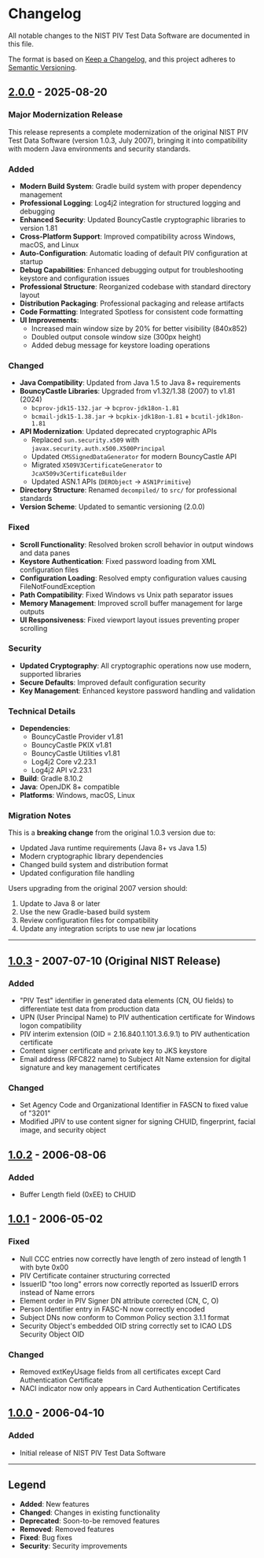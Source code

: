 # Changelog

All notable changes to the NIST PIV Test Data Software are documented in this file.

The format is based on [Keep a Changelog](https://keepachangelog.com/en/1.0.0/),
and this project adheres to [Semantic Versioning](https://semver.org/spec/v2.0.0.html).

## [2.0.0] - 2025-08-20

### Major Modernization Release

This release represents a complete modernization of the original NIST PIV Test Data Software (version 1.0.3, July 2007), bringing it into compatibility with modern Java environments and security standards.

### Added
- **Modern Build System**: Gradle build system with proper dependency management
- **Professional Logging**: Log4j2 integration for structured logging and debugging
- **Enhanced Security**: Updated BouncyCastle cryptographic libraries to version 1.81
- **Cross-Platform Support**: Improved compatibility across Windows, macOS, and Linux
- **Auto-Configuration**: Automatic loading of default PIV configuration at startup
- **Debug Capabilities**: Enhanced debugging output for troubleshooting keystore and configuration issues
- **Professional Structure**: Reorganized codebase with standard directory layout
- **Distribution Packaging**: Professional packaging and release artifacts
- **Code Formatting**: Integrated Spotless for consistent code formatting
- **UI Improvements**: 
  - Increased main window size by 20% for better visibility (840x852)
  - Doubled output console window size (300px height)
  - Added debug message for keystore loading operations

### Changed
- **Java Compatibility**: Updated from Java 1.5 to Java 8+ requirements
- **BouncyCastle Libraries**: Upgraded from v1.32/1.38 (2007) to v1.81 (2024)
  - `bcprov-jdk15-132.jar` → `bcprov-jdk18on-1.81`
  - `bcmail-jdk15-1.38.jar` → `bcpkix-jdk18on-1.81` + `bcutil-jdk18on-1.81`
- **API Modernization**: Updated deprecated cryptographic APIs
  - Replaced `sun.security.x509` with `javax.security.auth.x500.X500Principal`
  - Updated `CMSSignedDataGenerator` for modern BouncyCastle API
  - Migrated `X509V3CertificateGenerator` to `JcaX509v3CertificateBuilder`
  - Updated ASN.1 APIs (`DERObject` → `ASN1Primitive`)
- **Directory Structure**: Renamed `decompiled/` to `src/` for professional standards
- **Version Scheme**: Updated to semantic versioning (2.0.0)

### Fixed
- **Scroll Functionality**: Resolved broken scroll behavior in output windows and data panes
- **Keystore Authentication**: Fixed password loading from XML configuration files
- **Configuration Loading**: Resolved empty configuration values causing FileNotFoundException
- **Path Compatibility**: Fixed Windows vs Unix path separator issues
- **Memory Management**: Improved scroll buffer management for large outputs
- **UI Responsiveness**: Fixed viewport layout issues preventing proper scrolling

### Security
- **Updated Cryptography**: All cryptographic operations now use modern, supported libraries
- **Secure Defaults**: Improved default configuration security
- **Key Management**: Enhanced keystore password handling and validation

### Technical Details
- **Dependencies**: 
  - BouncyCastle Provider v1.81
  - BouncyCastle PKIX v1.81
  - BouncyCastle Utilities v1.81
  - Log4j2 Core v2.23.1
  - Log4j2 API v2.23.1
- **Build**: Gradle 8.10.2
- **Java**: OpenJDK 8+ compatible
- **Platforms**: Windows, macOS, Linux

### Migration Notes
This is a **breaking change** from the original 1.0.3 version due to:
- Updated Java runtime requirements (Java 8+ vs Java 1.5)
- Modern cryptographic library dependencies
- Changed build system and distribution format
- Updated configuration file handling

Users upgrading from the original 2007 version should:
1. Update to Java 8 or later
2. Use the new Gradle-based build system
3. Review configuration files for compatibility
4. Update any integration scripts to use new jar locations

---

## [1.0.3] - 2007-07-10 (Original NIST Release)

### Added
- "PIV Test" identifier in generated data elements (CN, OU fields) to differentiate test data from production data
- UPN (User Principal Name) to PIV authentication certificate for Windows logon compatibility
- PIV interim extension (OID = 2.16.840.1.101.3.6.9.1) to PIV authentication certificate
- Content signer certificate and private key to JKS keystore
- Email address (RFC822 name) to Subject Alt Name extension for digital signature and key management certificates

### Changed
- Set Agency Code and Organizational Identifier in FASCN to fixed value of "3201"
- Modified JPIV to use content signer for signing CHUID, fingerprint, facial image, and security object

## [1.0.2] - 2006-08-06

### Added
- Buffer Length field (0xEE) to CHUID

## [1.0.1] - 2006-05-02

### Fixed
- Null CCC entries now correctly have length of zero instead of length 1 with byte 0x00
- PIV Certificate container structuring corrected
- IssuerID "too long" errors now correctly reported as IssuerID errors instead of Name errors
- Element order in PIV Signer DN attribute corrected (CN, C, O)
- Person Identifier entry in FASC-N now correctly encoded
- Subject DNs now conform to Common Policy section 3.1.1 format
- Security Object's embedded OID string correctly set to ICAO LDS Security Object OID

### Changed
- Removed extKeyUsage fields from all certificates except Card Authentication Certificate
- NACI indicator now only appears in Card Authentication Certificates

## [1.0.0] - 2006-04-10

### Added
- Initial release of NIST PIV Test Data Software

---

## Legend
- **Added**: New features
- **Changed**: Changes in existing functionality  
- **Deprecated**: Soon-to-be removed features
- **Removed**: Removed features
- **Fixed**: Bug fixes
- **Security**: Security improvements

[2.0.0]: https://github.com/OpenPhysical/NistPivTestDataSoftware/compare/v1.0.3...v2.0.0
[1.0.3]: https://github.com/OpenPhysical/NistPivTestDataSoftware/releases/tag/v1.0.3
[1.0.2]: https://github.com/OpenPhysical/NistPivTestDataSoftware/releases/tag/v1.0.2
[1.0.1]: https://github.com/OpenPhysical/NistPivTestDataSoftware/releases/tag/v1.0.1
[1.0.0]: https://github.com/OpenPhysical/NistPivTestDataSoftware/releases/tag/v1.0.0